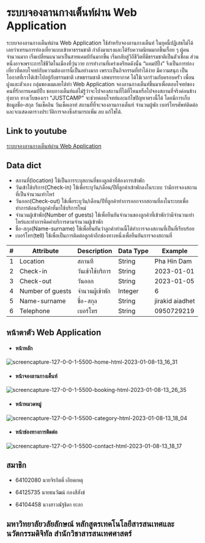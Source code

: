 # ระบบจองลานกางเต็นท์ผ่าน Web Application
ระบบจองลานกางเต็นท์ผ่าน Web Application ใช้สำหรับจองลานกางเต็นท์ ในยุคนี้ปฏิเสธไม่ได้เลยว่าเทรนการท่องเที่ยวแบบเข้าหาธรรมชาติ กำลังมาแรงและได้รับความนิยมมากขึ้นเรื่อย ๆ ผู้คนจำนวนมาก เริ่มเปลี่ยนแนวมาเป็นสายแคมป์กันมากขึ้น เริ่มกลับสู่วิถีชีวิตที่มีธรรมชาติเป็นตัวเชื่อม ส่วนหนึ่งอาจเพราะการใช้ชีวิตในเมืองที่วุ่นวาย การทำงานที่เคร่งเครียดดังนั้น “แคมป์ปิ้ง” จึงเป็นการท่องเที่ยวที่ตอบโจทย์กับความต้องการนี้เป็นอย่างมาก เพราะเป็นกิจกรรมที่ทำได้ง่าย มีความสนุก เป็นโอกาสที่เราได้เข้าไปอยู่กับธรรมชาติ เสพธรรมชาติ เสพบรรยากาศ ได้ใช้เวลาร่วมกับครอบครัว เพื่อนฝูงและตัวเอง กลุ่มของผมเลยได้ทำ Web Application จองลานกางเต็นท์ขึ้นมาเพื่อตอบโจทย์ของคนที่รักการแคมป์ปิ้ง ชอบกางเต็นท์แต่ไม่รู้ว่าจะไปจองสถานที่ได้ที่ไหนหรือไปจองสถานที่จริงค่อนข้างยุ่งยาก ทางเว็บของเรา “JUSTCAMP” จะช่วยตอบโจทย์และแก้ไขปัญหาตรงนี้ได้ โดยมีการเก็บข้อมูลชื่อ-สกุล วันเช็คอิน วันเช็คเอาท์ สถานที่ที่จะจองลานกางเต็นท์ จำนวนผู้พัก เบอร์โทรศัพท์ติดต่อ และจะแสดงตารางประวัติการจองซึ่งสามารถเพิ่ม ลบ แก้ไขได้.

## Link  to youtube
[ระบบจองลานกางเต็นท์ผ่าน Web Application](https://www.youtube.com/)

## Data dict
- สถานที่(location) ใช้เป็นการระบุสถานที่ของลูกค้าที่ต้องการเข้าพัก
- วันเข้าใช้บริการ(Check-in) ใช้เพื่อระบุวัน/เดือน/ปีที่ลูกค้าเข้าพักลงในระบบ ว่ามีการจองสถานที่เป็นจำนวนเท่าไหร่
- วันออก(Check-out) ใช้เพื่อระบุวัน/เดือน/ปีที่ลูกค้าทำการออกจากสถานที่ลงในระบบเพื่อทำการต้อนรับลูกค้าที่มาใช้บริการใหม่
- จำนวนผู้เข้าพัก(Number of guests) ใช้เพื่อยืนยันจำนวนของลูกค้าที่เข้าพักว่ามีจำนวนเท่าไหร่และทำการคิดค่าบริการตามจำนวนผู้เข้าพัก
- ชื่อ-สกุล(Name-surname) ใช้เพื่อยืนยันว่าลูกค้าท่านนี้ได้ทำการจองสถานที่เป็นที่เรียบร้อย
- เบอร์โทร(tell) ใช้เพื่อเป็นการติดต่อลูกค้าอีกช่องทางหนึ่งเพื่อยืนยันการจองสถานที่

|  #  | Attribute         | Description   | Data Type     | Example        | 
| ----| -------------     | ------------- | ------------- | -------------  | 
| 1   | Location          | สถานที         | String        | Pha Hin Dam    |
| 2   | Check-in          | วันเข้าใช้บริการ   | String        | 2023-01-01     |
| 3   | Check-out         | วันออก         | String        | 2023-01-05     |
| 4   | Number of guests  | จำนวนผู้เข้าพัก   | Integer       | 6              |
| 5   | Name-surname      | ชื่อ-สกุล        | String        |jirakid aiadhet |
| 6   | Telephone         | เบอร์โทร        | String        | 0950729219     |

## หน้าตาตัว Web Application
- #### หน้าหลัก
![screencapture-127-0-0-1-5500-home-html-2023-01-08-13_16_31](https://user-images.githubusercontent.com/110581279/211183223-b89d3ee2-2c66-4581-a26c-c81aa74591fb.png)
- #### หน้าจองลานกางเต็นท์
![screencapture-127-0-0-1-5500-booking-html-2023-01-08-13_26_35](https://user-images.githubusercontent.com/110581279/211183554-81c1c4b2-bde7-4fec-a026-5cf4780ba9e0.png)
- #### หน้าหมวดหมู่
![screencapture-127-0-0-1-5500-category-html-2023-01-08-13_18_04](https://user-images.githubusercontent.com/110581279/211183251-860b7dee-476b-4b5b-9bea-656938a09162.png)
- #### หน้าช่องทางการติดต่อ
![screencapture-127-0-0-1-5500-contact-html-2023-01-08-13_18_17](https://user-images.githubusercontent.com/110581279/211183257-5d02748f-9b15-452f-9d80-3f40d988da26.png)

## สมาชิก

- 64102080 นายจิรกิตติ์ เอียดเหตุ
* 64125735 นายธนวัฒน์ กองสีสังข์
+ 64104458 นางสาวณัฐธิดา ยะลา

## มหาวิทยาลัยวลัยลักษณ์ หลักสูตรเทคโนโลยีสารสนเทศและนวัตกรรมดิจิทัล สำนักวิชาสารสนเทศศาสตร์

